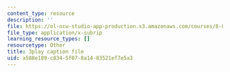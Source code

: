 ```yaml
---
content_type: resource
description: ''
file: https://ol-ocw-studio-app-production.s3.amazonaws.com/courses/8-01sc-classical-mechanics-fall-2016/a588e189c8345f078a1483521ef7e5a3_EhgF2OViDDs.vtt
file_type: application/x-subrip
learning_resource_types: []
resourcetype: Other
title: 3play caption file
uid: a588e189-c834-5f07-8a14-83521ef7e5a3
---
```

